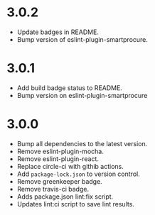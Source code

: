 # 3.0.2

* Update badges in README.
* Bump version of eslint-plugin-smartprocure.

# 3.0.1

* Add build badge status to README.
* Bump version on eslint-plugin-smartprocure

# 3.0.0

* Bump all dependencies to the latest version.
* Remove eslint-plugin-mocha.
* Remove eslint-plugin-react.
* Replace circle-ci with githib actions.
* Add `package-lock.json` to version control.
* Remove greenkeeper badge.
* Remove travis-ci badge.
* Adds package.json lint:fix script.
* Updates lint:ci script to save lint results.
